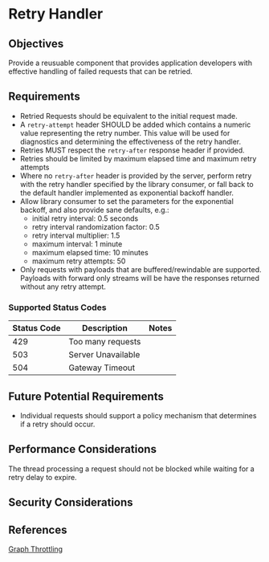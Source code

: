 # Retry Handler

## Objectives

Provide a reusuable component that provides application developers with effective handling of failed requests that can be retried.

## Requirements

- Retried Requests should be equivalent to the initial request made.
- A `retry-attempt` header SHOULD be added which contains a numeric value representing the retry number.  This value will be used for diagnostics and determining the effectiveness of the retry handler.
- Retries MUST respect the `retry-after` response header if provided.
- Retries should be limited by maximum elapsed time and maximum retry attempts
- Where no `retry-after` header is provided by the server, perform retry with the retry handler specified by the library consumer, or fall back to the default handler implemented as exponential backoff handler.
- Allow library consumer to set the parameters for the exponential backoff, and also provide sane defaults, e.g.:
  - initial retry interval: 0.5 seconds
  - retry interval randomization factor: 0.5
  - retry interval multiplier: 1.5
  - maximum interval: 1 minute
  - maximum elapsed time: 10 minutes
  - maximum retry attempts: 50
- Only requests with payloads that are buffered/rewindable are supported. Payloads with forward only streams will be have the responses returned without any retry attempt.

### Supported Status Codes

|Status Code | Description | Notes|
|--|--|--|
| 429 | Too many requests | |
| 503 | Server Unavailable |  |
| 504 | Gateway Timeout |  |

## Future Potential Requirements

- Individual requests should support a policy mechanism that determines if a retry should occur.

## Performance Considerations

The thread processing a request should not be blocked while waiting for a retry delay to expire.

## Security Considerations

## References

[Graph Throttling](https://developer.microsoft.com/en-us/graph/docs/concepts/throttling)
